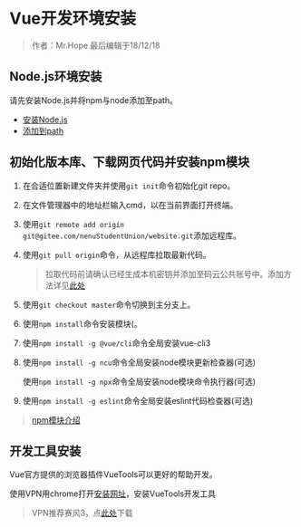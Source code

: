 # Vue开发环境安装

> 作者：Mr.Hope 最后编辑于18/12/18

## Node.js环境安装

请先安装Node.js并将npm与node添加至path。

- [安装Node.js](/doc/software/nodeJS/install)
- [添加到path](/doc/basic/addPath)

## 初始化版本库、下载网页代码并安装npm模块

1. 在合适位置新建文件夹并使用`git init`命令初始化git repo。

2. 在文件管理器中的地址栏输入cmd，以在当前界面打开终端。

3. 使用`git remote add origin git@gitee.com/nenuStudentUnion/website.git`添加远程库。

4. 使用`git pull origin`命令，从远程库拉取最新代码。

    > 拉取代码前请确认已经生成本机密钥并添加至码云公共账号中。添加方法详见[此处](/doc/software/git/remote)

5. 使用`git checkout master`命令切换到主分支上。

6. 使用`npm install`命令安装模块(。

7. 使用`npm install -g @vue/cli`命令全局安装vue-cli3

8. 使用`npm install -g ncu`命令全局安装node模块更新检查器(可选)

    使用`npm install -g npx`命令全局安装node模块命令执行器(可选)

9. 使用`npm install -g eslint`命令全局安装eslint代码检查器(可选)

> [npm模块介绍](/doc/software/nodeJS/module)

## 开发工具安装

Vue官方提供的浏览器插件VueTools可以更好的帮助开发。

使用VPN用chrome打开[安装网址](https://chrome.google.com/webstore/detail/nhdogjmejiglipccpnnnanhbledajbpd)，安装VueTools开发工具

> VPN推荐赛风3，点[此处](https://nenuyouth.com/Res/exe/psiphon3.exe)下载